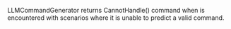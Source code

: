LLMCommandGenerator returns CannotHandle() command when is encountered with scenarios where
it is unable to predict a valid command.